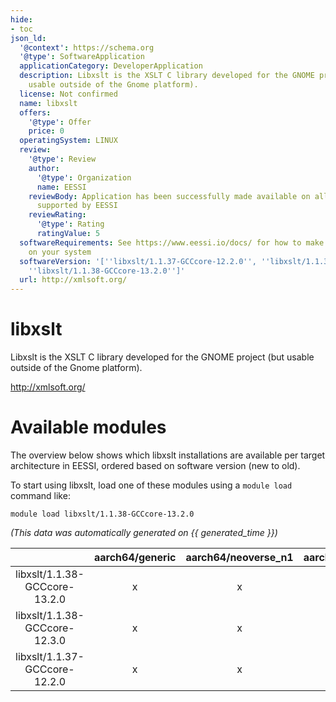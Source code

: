 ```yaml
---
hide:
- toc
json_ld:
  '@context': https://schema.org
  '@type': SoftwareApplication
  applicationCategory: DeveloperApplication
  description: Libxslt is the XSLT C library developed for the GNOME project (but
    usable outside of the Gnome platform).
  license: Not confirmed
  name: libxslt
  offers:
    '@type': Offer
    price: 0
  operatingSystem: LINUX
  review:
    '@type': Review
    author:
      '@type': Organization
      name: EESSI
    reviewBody: Application has been successfully made available on all architectures
      supported by EESSI
    reviewRating:
      '@type': Rating
      ratingValue: 5
  softwareRequirements: See https://www.eessi.io/docs/ for how to make EESSI available
    on your system
  softwareVersion: '[''libxslt/1.1.37-GCCcore-12.2.0'', ''libxslt/1.1.38-GCCcore-12.3.0'',
    ''libxslt/1.1.38-GCCcore-13.2.0'']'
  url: http://xmlsoft.org/
---
```


libxslt
=======


Libxslt is the XSLT C library developed for the GNOME project (but usable outside of the Gnome platform).

http://xmlsoft.org/
# Available modules


The overview below shows which libxslt installations are available per target architecture in EESSI, ordered based on software version (new to old).

To start using libxslt, load one of these modules using a `module load` command like:

```shell
module load libxslt/1.1.38-GCCcore-13.2.0
```

*(This data was automatically generated on {{ generated_time }})*  

| |aarch64/generic|aarch64/neoverse_n1|aarch64/neoverse_v1|aarch64/nvidia|x86_64/generic|x86_64/amd/zen2|x86_64/amd/zen3|x86_64/amd/zen4|x86_64/intel/haswell|x86_64/intel/sapphirerapids|x86_64/intel/skylake_avx512|aarch64/nvidia/grace|
| :---: | :---: | :---: | :---: | :---: | :---: | :---: | :---: | :---: | :---: | :---: | :---: | :---: |
|libxslt/1.1.38-GCCcore-13.2.0|x|x|x|-|x|x|x|x|x|x|x|x|
|libxslt/1.1.38-GCCcore-12.3.0|x|x|x|-|x|x|x|x|x|x|x|x|
|libxslt/1.1.37-GCCcore-12.2.0|x|x|x|-|x|x|x|x|x|x|x|x|
